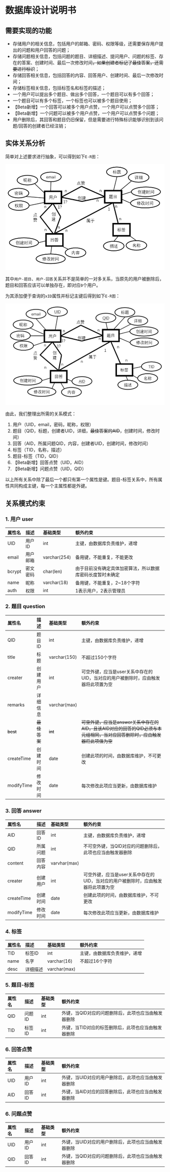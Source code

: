 # 数据库设计说明书

## 需要实现的功能

* 存储用户的相关信息，包括用户的邮箱、密码、权限等级，还需要保存用户提出的问题和用户回答的问题；
* 存储问题相关信息，包括问题的题目、详细描述、提问用户、问题的标签、存在的答案、创建时间、最后一次修改时间~~，如果创建者标记了最佳答案，还需要进行标识~~；
* 存储回答相关信息，包括回答的内容、回答用户、创建时间、最后一次修改时间；
* 存储标签相关信息，包括标签名和标签的描述；
* 一个用户可以提出多个题目、做出多个回答，一个题目可以有多个回答；
* 一个题目可以有多个标签，一个标签也可以被多个题目使用；
* 【Beta新增】一个回答可以被多个用户点赞，一个用户可以点赞多个回答；
* 【Beta新增】一个问题可以被多个用户点赞，一个用户可以点赞多个问题；
* 用户删除后，其回答和题目仍旧保留，但是需要进行特殊标识能够识别到该问题/回答的创建者已经注销；

## 实体关系分析

简单对上述要求进行抽象，可以得到如下`E-R图`：

![E-R图-简单](../images/数据库设计说明书/E-R图-简单3.png)

其中`用户-题目`、`用户-回答`关系并不是简单的一对多关系，当原先的用户被删除后，题目和回答应该可以单独存在，即对应`0`个用户。

为其添加便于查询的`xID`属性并标记主键后得到如下`E-R图`：

![E-R图-ID](../images/数据库设计说明书/E-R图-ID3.png)

由此，我们整理出所需的关系模式：

1. 用户（UID，email，密码，昵称，权限）
2. 题目（QID，标题，创建者UID，详细，~~最佳答案的AID~~，创建时间，修改时间）
3. 回答（AID，所属问题QID，内容，创建者UID，创建时间，修改时间）
4. 标签（TID，名称，描述）
5. 题目-标签（TID，QID）
6. 【Beta新增】回答点赞（UID，AID）
6. 【Beta新增】问题点赞（UID，QID）

以上所有关系中除了最后一个都只有第一个属性是键。题目-标签关系中，所有属性共同构成主键，每一个主属性都是外键。

## 关系模式约束

### 1. 用户 user

|属性名|描述|基础类型|额外约束|
|:-|:-|:-|:-|
|UID|用户ID|int|主键，由数据库负责维护，递增|
|email|用户邮箱|varchar(254)|备用键，不能重复，不能更改|
|bcrypt|密文密码|char(len)|由于目前没有确定具体加密算法，所以数据库密码长度暂时未确定|
|name|昵称|varchar(18)|备用键，不能重复，2~18个字符|
|auth|权限|int|1表示用户，2表示管理员|

### 2. 题目 question

|属性名|描述|基础类型|额外约束|
|:-|:-|:-|:-|
|QID|题目ID|int|主键，由数据库负责维护，递增|
|title|标题|varchar(150)|不超过150个字符|
|creater|创建用户|int|可空外键，应当是user关系中存在的UID，当对应的用户被删除时，应由触发器将此项置为空|
|remarks|详细信息|varchar(max)||
|~~best~~|~~最佳答案~~|~~int~~|~~可空外键，应当是answer关系中存在的AID，且该AID对应的回答的QID必须与本元组相同，当对应回答删除时，应由触发器将此项值为空~~|
|createTime|创建时间|date|创建此项的时间，由数据库维护，不可更改|
|modifyTime|修改时间|date|每次修改此项应当更新，由数据库维护|

### 3. 回答 answer

|属性名|描述|基础类型|额外约束|
|:-|:-|:-|:-|
|AID|回答ID|int|主键，由数据库负责维护，递增|
|QID|所属问题|int|不可空外键，当QID对应的问题删除后，此项也应当由触发器删除|
|content|回答内容|varvhar(max)||
|creater|创建用户|int|可空外键，应当是user关系中存在的UID，当对应的用户被删除时，应由触发器将此项置为空|
|createTime|创建时间|date|创建此项的时间，由数据库维护，不可更改|
|modifyTime|修改时间|date|每次修改此项应当更新，由数据库维护|


### 4. 标签

|属性名|描述|基础类型|额外约束|
|:-|:-|:-|:-|
|TID|标签ID|int|主键，由数据库负责维护，递增|
|name|名字|varchar(16)|不超过16个字符|
|desc|详细描述|varchar(max)||


### 5. 题目-标签

|属性名|描述|基础类型|额外约束|
|:-|:-|:-|:-|
|QID|问题ID|int|外键，当QID对应的问题删除后，此项也应当由触发器删除|
|TID|标签ID|int|外键，当TID对应的标签删除后，此项也应当由触发器删除|

### 6. 回答点赞

|属性名|描述|基础类型|额外约束|
|:-|:-|:-|:-|
|UID|用户ID|int|外键，当UID对应的用户删除后，此项也应当由触发器删除|
|AID|回答ID|int|外键，当AID对应的回答删除后，此项也应当由触发器删除|

### 6. 问题点赞

|属性名|描述|基础类型|额外约束|
|:-|:-|:-|:-|
|UID|用户ID|int|外键，当UID对应的用户删除后，此项也应当由触发器删除|
|QID|回答ID|int|外键，当QID对应的问题删除后，此项也应当由触发器删除|
